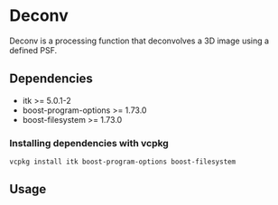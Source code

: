 # Deconv

Deconv is a processing function that deconvolves a 3D image using a defined PSF.

## Dependencies

* itk >= 5.0.1-2
* boost-program-options >= 1.73.0
* boost-filesystem >= 1.73.0

### Installing dependencies with vcpkg

```
vcpkg install itk boost-program-options boost-filesystem
```

## Usage


